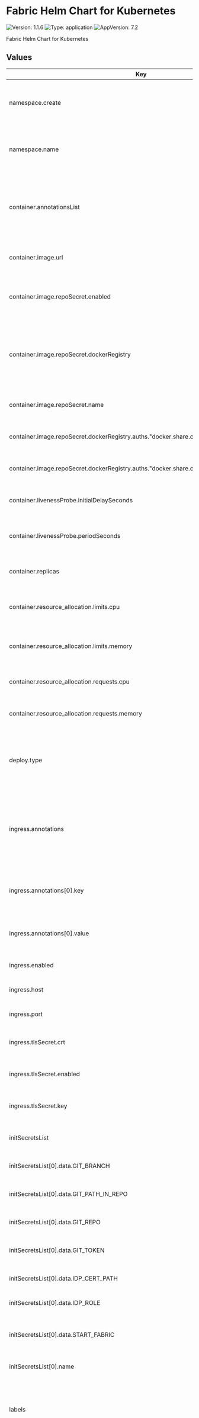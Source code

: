 # Fabric Helm Chart for Kubernetes

![Version: 1.1.6](https://img.shields.io/badge/Version-1.1.6-informational?style=flat-square) ![Type: application](https://img.shields.io/badge/Type-application-informational?style=flat-square) ![AppVersion: 7.2](https://img.shields.io/badge/AppVersion-7.2-informational?style=flat-square)

Fabric Helm Chart for Kubernetes

## Values
| Key | Type | Default | Description |
|-----|------|---------|-------------|
| namespace.create | bool | `true` | Flag to create a new Kubernetes namespace for the deployment. |
| namespace.name | string | `"space-tenant"` | The name of the Kubernetes namespace to be used or created. |
| container.annotationsList | list |`[]`| A list of annotations to be added to the container. Each annotation is defined by a name-value pair. |
| container.image.url | string | `""` | URL of the container image to be used. |
| container.image.repoSecret.enabled | bool | `false` | Flag to enable or disable the use of a Docker registry secret. |
| container.image.repoSecret.dockerRegistry | object |`{}`| Configuration for the Docker registry secret. Includes authentication details like username and password. |
| container.image.repoSecret.name | string | `"registry-secret"` | The name of the Docker registry secret. |
| container.image.repoSecret.dockerRegistry.auths."docker.share.cloud.k2view.com".password | string | `""` | The password for Docker registry authentication. |
| container.image.repoSecret.dockerRegistry.auths."docker.share.cloud.k2view.com".username | string | `""` | The username for Docker registry authentication. |
| container.livenessProbe.initialDelaySeconds | int | `120` | Initial delay in seconds for the liveness probe to start. |
| container.livenessProbe.periodSeconds | int | `60` | Time period in seconds for the liveness probe to repeat. |
| container.replicas | int | `1` | Number of container replicas to deploy. |
| container.resource_allocation.limits.cpu | string | `"1"` | The maximum amount of CPU allocated for the container. |
| container.resource_allocation.limits.memory | string | `"4Gi"` | The maximum amount of memory allocated for the container. |
| container.resource_allocation.requests.cpu | string | `"0.4"` | The requested amount of CPU for the container. |
| container.resource_allocation.requests.memory | string | `"2Gi"` | The requested amount of memory for the container. |
| deploy.type | string | `"Deployment"` | The type of deployment, Deployment for single node fabric, StatefulSet for Fabric server cluster. |
| ingress.annotations | list |`[]`| A list of annotations to be added to the ingress resource. Each annotation is defined by a key-value pair. |
| ingress.annotations[0].key | string | `"kubernetes.io/ingress.class"` | Key for the first ingress annotation, typically defining the ingress class. |
| ingress.annotations[0].value | string | `"nginx"` | Value for the first ingress annotation, specifying the ingress class. |
| ingress.enabled | bool | `true` | Flag to enable or disable ingress. |
| ingress.host | string | `"space-tenant.domain"` | Hostname for the ingress resource. |
| ingress.port | int | `3213` | Port number for the ingress resource. |
| ingress.tlsSecret.crt | string | `""` | TLS certificate for the ingress, if enabled. |
| ingress.tlsSecret.enabled | bool | `false` | Flag to enable or disable TLS for the ingress. |
| ingress.tlsSecret.key | string | `""` | TLS private key for the ingress, if TLS is enabled. |
| initSecretsList | list |`[]`| A list of initial secrets to be used by the init cantainer. |
| initSecretsList[0].data.GIT_BRANCH | string | `""` | Git branch to be used in the initial secrets. |
| initSecretsList[0].data.GIT_PATH_IN_REPO | string | `""` | Path within the Git repository for the initial secrets. |
| initSecretsList[0].data.GIT_REPO | string | `""` | Git repository URL for the initial secrets. |
| initSecretsList[0].data.GIT_TOKEN | string | `""` | Authentication token for accessing the Git repository. |
| initSecretsList[0].data.IDP_CERT_PATH | string | `""` | Path to the IDP certification in initial secrets. |
| initSecretsList[0].data.IDP_ROLE | string | `""` | IDP role to be used in the initial secrets. |
| initSecretsList[0].data.START_FABRIC | string | `"false"` | Flag to start Fabric application upon initialization. |
| initSecretsList[0].name | string | `"config-init-secrets"` | Name of the initial secrets configuration. |
| labels | list |`[]`| A list of labels to be applied to the deployment. Each label is defined by a name-value pair. |
| labels[0].name | string | `"tenant"` | The name of the first label, typically used for tenant identification. |
| labels[0].value | string | `"my-tenant"` | The value of the first label, identifying the tenant. |
| labels[1].name | string | `"space"` | The name of the second label, often used for space or environment identification. |
| labels[1].value | string | `"my-space"` | The value of the second label, identifying the space or environment. |
| listening_port | int | `3213` | Port number on which the application will listen. |
| mountSecret | object |`{}`| Configuration for mounting secrets into the container. Includes the mount path and secret data details. |
| mountSecret.name | string | `"config-secrets"` | Name of the secret to be mounted. |
| mountSecret.enabled | bool | `false` | Flag to enable or disable mounting of the secret. |
| mountSecret.mountPath | string | `"/opt/apps/fabric/config-secrets"` | Path where the secret data will be mounted. |
| mountSecret.data.config | string | `""` | Configuration data to be mounted as a secret. |
| mountSecret.data.cp_files | string | `""` | Data for copy files to be mounted as a secret. |
| mountSecret.data.idp_cert | string | `""` | IDP certificate data to be mounted as a secret. |
| networkPolicy.enabled | bool | `false` | Flag to enable or disable network policies. |
| scaling.enabled | bool | `false` | Flag to enable or disable auto-scaling. |
| scaling.maxReplicas | int | `1` | Maximum number of replicas for auto-scaling. |
| scaling.minReplicas | int | `1` | Minimum number of replicas for auto-scaling. |
| scaling.targetCPU | int | `90` | CPU utilization percentage to trigger scaling. |
| secretsList | list |`[]`| A list of secrets to be mounted on a container as a files. |
| secretsList[0].name | string | `"config-secrets"` | Name of the secrets. |
| secretsList[0].data.config | string | `""` | path to file in where each line format "[section]|[key]|[value]|<{ADD|}>" to update config.ini, can overide conf that changed based on other env var. |
| secretsList[0].data.cp_files | string | `""` | copy list of files, The referance file should be '[source] [target]' lines. |
| secretsList[0].data.idp_cert | string | `""` | IDP certificate path. |
| secretsList[0].data.local_key | string | `""` | Local key data. |
| secretsList[1].name | string | `"common-env-secrets"` | Name of the secrets. |
| secretsList[1].data.CONFIG_UPDATE_FILE | string | `"/opt/apps/fabric/config-secret/config"` | Path to the configuration update file. |
| secretsList[1].data.COPY_FILES | string | `""` | Path for cp_files file. |
| secretsList[1].data.PROJECT_NAME | string | `""` | The name of the Fabric project. |
| secretsList[1].data.SPACE_NAME | string | `""` | The name of the namespace. |
| secretsList[2].name | string | `"cassandra-secrets"` | Name of the secrets. |
| secretsList[2].data."cassandra.default.hosts" | string | `"cassandra-service"` | Default Cassandra hosts. |
| secretsList[2].data."cassandra.default.password" | string | `"cassandra"` | Default Cassandra password. |
| secretsList[2].data."cassandra.default.user" | string | `"cassandra"` | Default Cassandra user. |
| storage.alocated_amount | string | `"10Gi"` | Allocated storage amount for the persistent volume. |
| storage.class | string | `"gp2"` | Storage class to be used for persistent storage. |
| storage.pvc.enabled | bool | `true` | Flag to enable or disable the use of Persistent Volume Claims, true for Deployment, false for StatefulSet. |
| storage.securityContext | bool | `true` | Flag to enable or disable the security context for storage. |
| serviceAccount.create | bool | `true` | Flag to create a new service account in Kubernetes. |
| serviceAccount.name | string | `""`   | Name of the service account, left empty for new account creation. |
| serviceAccount.provider | string | `""` | Cloud provider for the service account (aws or gcp). |
| serviceAccount.arn | string | `""` | IAM role ARN for AWS service accounts. |
| serviceAccount.gcp_service_account_name | string |`""`| Service account name for GCP. |
| serviceAccount.project_id | string |`""`| Project ID for GCP service accounts. |

### Deploy type
For single node that can be "paused" prefered to use Deployment (mainly for Studio spaces).
For multi node it prefered to use StatefulSet, in this case eace pod will have private PVC, in this case change deploy.type to StatefulSet and storage.pvc.enabled to false.

> NOTE: Pause space will change the replica of all deployments to 0 to release resources when the space not used.
### Configure Fabric
To change any config in Fabric config.ini you can add it as a string to mountSecret.data.config and point to it with environment variable CONFIG_UPDATE_FILE.
The convention of config string is: 'section|key|value\n'


## For more information, read below:

[ Horizontal pod autoscale ](https://kubernetes.io/docs/tasks/run-application/horizontal-pod-autoscale/)
